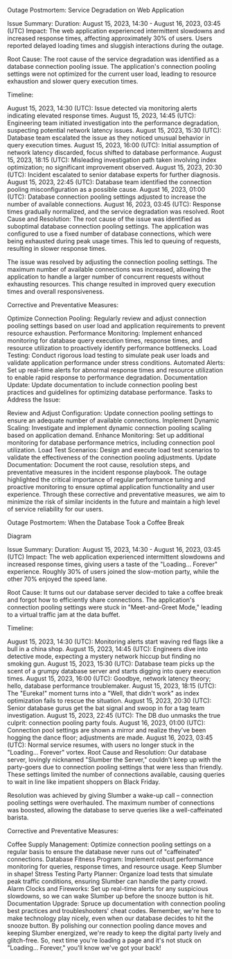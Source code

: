 Outage Postmortem: Service Degradation on Web Application

Issue Summary: Duration: August 15, 2023, 14:30 - August 16, 2023, 03:45 (UTC) Impact: The web application experienced intermittent slowdowns and increased response times, affecting approximately 30% of users. Users reported delayed loading times and sluggish interactions during the outage.

Root Cause: The root cause of the service degradation was identified as a database connection pooling issue. The application's connection pooling settings were not optimized for the current user load, leading to resource exhaustion and slower query execution times.

Timeline:

August 15, 2023, 14:30 (UTC): Issue detected via monitoring alerts indicating elevated response times.
August 15, 2023, 14:45 (UTC): Engineering team initiated investigation into the performance degradation, suspecting potential network latency issues.
August 15, 2023, 15:30 (UTC): Database team escalated the issue as they noticed unusual behavior in query execution times.
August 15, 2023, 16:00 (UTC): Initial assumption of network latency discarded, focus shifted to database performance.
August 15, 2023, 18:15 (UTC): Misleading investigation path taken involving index optimization; no significant improvement observed.
August 15, 2023, 20:30 (UTC): Incident escalated to senior database experts for further diagnosis.
August 15, 2023, 22:45 (UTC): Database team identified the connection pooling misconfiguration as a possible cause.
August 16, 2023, 01:00 (UTC): Database connection pooling settings adjusted to increase the number of available connections.
August 16, 2023, 03:45 (UTC): Response times gradually normalized, and the service degradation was resolved.
Root Cause and Resolution: The root cause of the issue was identified as suboptimal database connection pooling settings. The application was configured to use a fixed number of database connections, which were being exhausted during peak usage times. This led to queuing of requests, resulting in slower response times.

The issue was resolved by adjusting the connection pooling settings. The maximum number of available connections was increased, allowing the application to handle a larger number of concurrent requests without exhausting resources. This change resulted in improved query execution times and overall responsiveness.

Corrective and Preventative Measures:

Optimize Connection Pooling: Regularly review and adjust connection pooling settings based on user load and application requirements to prevent resource exhaustion.
Performance Monitoring: Implement enhanced monitoring for database query execution times, response times, and resource utilization to proactively identify performance bottlenecks.
Load Testing: Conduct rigorous load testing to simulate peak user loads and validate application performance under stress conditions.
Automated Alerts: Set up real-time alerts for abnormal response times and resource utilization to enable rapid response to performance degradation.
Documentation Update: Update documentation to include connection pooling best practices and guidelines for optimizing database performance.
Tasks to Address the Issue:

Review and Adjust Configuration: Update connection pooling settings to ensure an adequate number of available connections.
Implement Dynamic Scaling: Investigate and implement dynamic connection pooling scaling based on application demand.
Enhance Monitoring: Set up additional monitoring for database performance metrics, including connection pool utilization.
Load Test Scenarios: Design and execute load test scenarios to validate the effectiveness of the connection pooling adjustments.
Update Documentation: Document the root cause, resolution steps, and preventative measures in the incident response playbook.
The outage highlighted the critical importance of regular performance tuning and proactive monitoring to ensure optimal application functionality and user experience. Through these corrective and preventative measures, we aim to minimize the risk of similar incidents in the future and maintain a high level of service reliability for our users.

Outage Postmortem: When the Database Took a Coffee Break

Diagram

Issue Summary: Duration: August 15, 2023, 14:30 - August 16, 2023, 03:45 (UTC) Impact: The web application experienced intermittent slowdowns and increased response times, giving users a taste of the "Loading... Forever" experience. Roughly 30% of users joined the slow-motion party, while the other 70% enjoyed the speed lane.

Root Cause: It turns out our database server decided to take a coffee break and forgot how to efficiently share connections. The application's connection pooling settings were stuck in "Meet-and-Greet Mode," leading to a virtual traffic jam at the data buffet.

Timeline:

August 15, 2023, 14:30 (UTC): Monitoring alerts start waving red flags like a bull in a china shop.
August 15, 2023, 14:45 (UTC): Engineers dive into detective mode, expecting a mystery network hiccup but finding no smoking gun.
August 15, 2023, 15:30 (UTC): Database team picks up the scent of a grumpy database server and starts digging into query execution times.
August 15, 2023, 16:00 (UTC): Goodbye, network latency theory; hello, database performance troublemaker.
August 15, 2023, 18:15 (UTC): The "Eureka!" moment turns into a "Well, that didn't work" as index optimization fails to rescue the situation.
August 15, 2023, 20:30 (UTC): Senior database gurus get the bat signal and swoop in for a tag team investigation.
August 15, 2023, 22:45 (UTC): The DB duo unmasks the true culprit: connection pooling party fouls.
August 16, 2023, 01:00 (UTC): Connection pool settings are shown a mirror and realize they've been hogging the dance floor; adjustments are made.
August 16, 2023, 03:45 (UTC): Normal service resumes, with users no longer stuck in the "Loading... Forever" vortex.
Root Cause and Resolution: Our database server, lovingly nicknamed "Slumber the Server," couldn't keep up with the party-goers due to connection pooling settings that were less than friendly. These settings limited the number of connections available, causing queries to wait in line like impatient shoppers on Black Friday.

Resolution was achieved by giving Slumber a wake-up call – connection pooling settings were overhauled. The maximum number of connections was boosted, allowing the database to serve queries like a well-caffeinated barista.

Corrective and Preventative Measures:

Coffee Supply Management: Optimize connection pooling settings on a regular basis to ensure the database never runs out of "caffeinated" connections.
Database Fitness Program: Implement robust performance monitoring for queries, response times, and resource usage. Keep Slumber in shape!
Stress Testing Party Planner: Organize load tests that simulate peak traffic conditions, ensuring Slumber can handle the party crowd.
Alarm Clocks and Fireworks: Set up real-time alerts for any suspicious slowdowns, so we can wake Slumber up before the snooze button is hit.
Documentation Upgrade: Spruce up documentation with connection pooling best practices and troubleshooters' cheat codes.
Remember, we're here to make technology play nicely, even when our database decides to hit the snooze button. By polishing our connection pooling dance moves and keeping Slumber energized, we're ready to keep the digital party lively and glitch-free. So, next time you're loading a page and it's not stuck on "Loading... Forever," you'll know we've got your back!
